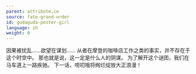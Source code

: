 ```yaml
---
parent: attribute.ce
source: fate-grand-order
id: gudaguda-poster-girl
language: zh
weight: 0
---
```


因果被扰乱……欲望在谋划……
从者在摩登的咖啡店工作之类的事实，并不存在于这个时空中。
那也就是说，这一定是什么人的阴谋。
为了解开这个谜团，我们在马车道上一路疾驰。
下一话，唠叨哦将绚烂绽放大正浪漫！
